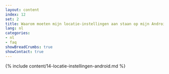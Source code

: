 ```yaml
---
layout: content
index: 12
set: 2
title: Waarom moeten mijn locatie-instellingen aan staan op mijn Android-telefoon?
lang: nl
categories:
- nl
- faq
showBreadCrumbs: true
showContact: true
---
```

{% include content/14-locatie-instellingen-android.md %}
